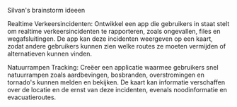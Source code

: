Silvan's brainstorm ideeen

Realtime Verkeersincidenten: Ontwikkel een app die gebruikers in staat stelt om realtime verkeersincidenten te rapporteren, zoals ongevallen, files en wegafsluitingen. De app kan deze incidenten weergeven op een kaart, zodat andere gebruikers kunnen zien welke routes ze moeten vermijden of alternatieven kunnen vinden.

Natuurrampen Tracking: Creëer een applicatie waarmee gebruikers snel natuurrampen zoals aardbevingen, bosbranden, overstromingen en tornado's kunnen melden en bekijken. De kaart kan informatie verschaffen over de locatie en de ernst van deze incidenten, evenals noodinformatie en evacuatieroutes.